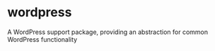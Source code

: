 # wordpress
A WordPress support package, providing an abstraction for common WordPress functionality
